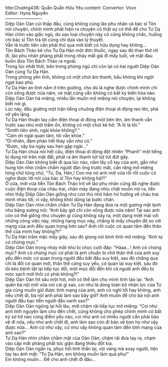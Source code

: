 title:Chương436: Quẫn Quẫn Hữu Yêu
content:
Convertor: Vovo<br>Editor: Hyna Nguyễn<br>————————-<br>Diệp Oản Oản cúi thấp đầu, cũng không cùng lão phu nhân và bác sĩ Tôn nói chuyện, chính mình phát hiện ra chuyện cô thật sự có thể để cho Tư Dạ Hàn chìm vào giấc ngủ, dù sao loại chuyện này cô cũng không chắc, huống chi bác sĩ Tôn trả lời cũng chỉ dựa vào lý thuyết.<br>Vẫn là trước tiên cần phải thử qua mới biết có hữu dụng hay không…<br>Tôn Bách Thảo kê cho Tư Dạ Hàn một đơn thuốc, ngay sau đó than thở rời đi, lão phu nhân phảng phất trong nháy mắt già đi mấy tuổi, vẻ mặt đau buồn đưa Tôn Bách Thảo ra ngoài.<br>Trong lúc nhất thời, bên trong phòng ngủ chỉ còn lại có hai người Diệp Oản Oản cùng Tư Dạ Hàn.<br>Trong phòng yên tĩnh, không có một chút âm thanh, bầu không khí ngột ngạt bao phủ.<br>Tư Dạ Hàn an tĩnh nằm ở trên giường, cho dù là nghe được chính mình chỉ còn sống được nửa năm, vẻ mặt cũng vẫn không có bất kỳ biến hóa nào.<br>Diệp Oản Oản há miệng, nhiều lần muốn mở miệng nói chuyện, lại không biết nói gì.<br>Lúc này, đầu giường một trận tiếng chuông điện thoại di động reo lên, phá vỡ yên lặng.<br>Tư Dạ Hàn thuận tay cầm điện thoại di động một bên lên, âm thanh vẫn trước sau như một trầm ổn, không có một chút kẽ hở: “A lô là tôi.”<br>“Smith tiên sinh, ngài khỏe không?.”<br>“Cảm ơn ngài quan tâm, tôi vẫn khỏe.”<br>“Dĩ nhiên, đàm phán hết thảy vẫn như cũ.”<br>“Được, vậy ba ngày sau hẹn gặp ngài…”<br>Tư Dạ Hàn chưa nói hết câu, điện thoại di động đột nhiên “Phanh” một tiếng bị đụng rơi trên mặt đất, phát ra âm thanh tút tút tút đứt gãy.<br>Diệp Oản Oản không biết đi qua lúc nào, nắm lấy cổ tay của anh, gần như hung tợn nhìn chằm chằm người đàn ông trước mắt, cắn răng mở miệng từng chữ từng chữ, “Tư, Dạ, Hàn,! Con mẹ nó anh mới vừa rồi rốt cuộc có nghe được lời nói của bác sĩ Tôn hay không hả?!”<br>Ở cửa, mới vừa tiễn Tôn Bách Thảo trở về lão phu nhân cũng đã nghe được cuộc điện thoại của cháu trai, chân mày đang nhíu chặt muốn nói ra, liền nhìn thấy Diệp Oản Oản giống như con thú nhỏ hầm hừ hướng về cháu trai mình nhào tới, vì vậy, không khỏi dừng lại bước chân.<br>Diệp Oản Oản nhìn chằm chằm Tư Dạ Hàn đang đưa ra một gương mặt lạnh như băng sương nói: “Anh bây giờ chỉ còn sống được nửa năm! Tại sao anh còn có thể giống như chuyện gì cũng không xảy ra, một dạng miệt mài với những công việc này, những hạng mục này, chẳng lẽ mấy chuyện đó so với mạng của anh đều quan trọng hơn sao? Anh rốt cuộc có quan tâm đến thân thể của mình hay không?!!”<br>Tư Dạ Hàn trầm mặc mấy giây, sau đó giọng nói bình tĩnh mở miệng: “Anh tự có chừng mực.”<br>Diệp Oản Oản trong nháy mắt như bị chọc cười đáp: “Hàaa…! Anh có chừng mực? Anh có chừng mực có phải là anh chuẩn bị chờ thân thể của anh suy yếu đến mức cơ quan trong người đều bắt đầu suy kiệt, sau đó chẳng qua chỉ là đổi cơ quan mới, thân thể càng suy yếu, cơ quan lại suy kiệt, sau đó lôi kéo bệnh tật lại tiếp tục đổi, một mực đổi đến khi cả người anh đều bị móc sạch mới thôi có phải không?!”<br>Diệp Oản Oản hít sâu một hơi, mới có thể làm cho mình tỉnh táo lại: “Anh quên bà nội mới vừa nói cái gì sao, coi như là dùng toàn bộ nhân lực của Tư gia cũng muốn giữ được tính mạng của anh, anh có nghĩ tới hay không, anh nếu chết đi, bà nội anh phải làm sao bây giờ? Anh muốn để cho bà nội anh người đầu bạc tiễn người đầu xanh sao?”<br>Diệp Oản Oản ngừng lại hồi lâu, mới chậm rãi tiếp tục mở miệng: “Coi như anh tình nguyện làm cho đến chết, cũng không cho phép chính mình có bất kỳ sơ hở nào cùng điểm yếu nào, coi như anh có nhiều người cần phải bảo vệ đi nữa, nếu như anh chết đi, anh làm sao còn đi bảo vệ bọn họ như vậy được nữa… Anh cứ như vậy, cứ như vậy không quan tâm đến tính mạng của anh sao?”<br>Tư Dạ Hàn nhìn chằm chằm mặt của Oản Oản, chậm rãi đưa tay ra, chạm vào cặp mắt phảng phất tức giận đang thiêu đốt kia.<br>Diệp Oản Oản ngẩn ra, phục hồi tinh thần lại, vội vàng mà xoay người, tiện tay lau ánh mắt: “Tư Dạ Hàn, em không muốn làm quả phụ!”<br>Em không muốn… Để cho anh chết đi đâu…